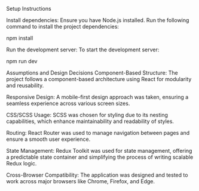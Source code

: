 Setup Instructions

Install dependencies:
Ensure you have Node.js installed. Run the following command to install the project dependencies:

npm install

Run the development server:
To start the development server:

npm run dev


Assumptions and Design Decisions
Component-Based Structure:
The project follows a component-based architecture using React for modularity and reusability.

Responsive Design:
A mobile-first design approach was taken, ensuring a seamless experience across various screen sizes.

CSS/SCSS Usage:
SCSS was chosen for styling due to its nesting capabilities, which enhance maintainability and readability of styles.

Routing:
React Router was used to manage navigation between pages and ensure a smooth user experience.

State Management:
Redux Toolkit was used for state management, offering a predictable state container and simplifying the process of writing scalable Redux logic.

Cross-Browser Compatibility:
The application was designed and tested to work across major browsers like Chrome, Firefox, and Edge.